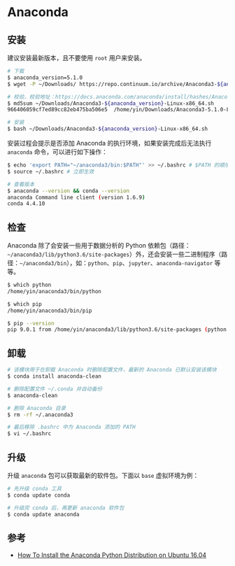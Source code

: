 # Anaconda

## 安装

建议安装最新版本，且不要使用 `root` 用户来安装。

```sh
# 下载
$ anaconda_version=5.1.0
$ wget -P ~/Downloads/ https://repo.continuum.io/archive/Anaconda3-${anaconda_version}-Linux-x86_64.sh

# 校验，校验地址：https://docs.anaconda.com/anaconda/install/hashes/Anaconda3-${anaconda_version}-Linux-x86_64.sh-hash
$ md5sum ~/Downloads/Anaconda3-${anaconda_version}-Linux-x86_64.sh
966406059cf7ed89cc82eb475ba506e5  /home/yin/Downloads/Anaconda3-5.1.0-Linux-x86_64.sh

# 安装
$ bash ~/Downloads/Anaconda3-${anaconda_version}-Linux-x86_64.sh
```

安装过程会提示是否添加 Anaconda 的执行环境，如果安装完成后无法执行 `anaconda` 命令，可以进行如下操作：

```sh
$ echo 'export PATH="~/anaconda3/bin:$PATH"' >> ~/.bashrc # $PATH 的顺序一定要在 anaconda 之后
$ source ~/.bashrc # 立即生效

# 查看版本
$ anaconda --version && conda --version
anaconda Command line client (version 1.6.9)
conda 4.4.10
```

## 检查

Anaconda 除了会安装一些用于数据分析的 Python 依赖包（路径：`~/anaconda3/lib/python3.6/site-packages`）外，还会安装一些二进制程序（路径：`~/anaconda3/bin`），如：`python`、`pip`、`jupyter`、`anaconda-navigator` 等等。

```sh
$ which python
/home/yin/anaconda3/bin/python

$ which pip
/home/yin/anaconda3/bin/pip

$ pip --version
pip 9.0.1 from /home/yin/anaconda3/lib/python3.6/site-packages (python 3.6)
```

## 卸载

```sh
# 该模块用于在卸载 Anaconda 时删除配置文件，最新的 Anaconda 已默认安装该模块
$ conda install anaconda-clean

# 删除配置文件 ~/.conda 并自动备份
$ anaconda-clean

# 删除 Anaconda 目录
$ rm -rf ~/.anaconda3

# 最后移除 .bashrc 中为 Anaconda 添加的 PATH
$ vi ~/.bashrc
```

## 升级

升级 `anaconda` 包可以获取最新的软件包。下面以 `base` 虚拟环境为例：

```sh
# 先升级 conda 工具
$ conda update conda

# 升级完 conda 后，再更新 anaconda 软件包
$ conda update anaconda
```

## 参考

* [How To Install the Anaconda Python Distribution on Ubuntu 16.04](https://www.digitalocean.com/community/tutorials/how-to-install-the-anaconda-python-distribution-on-ubuntu-16-04)